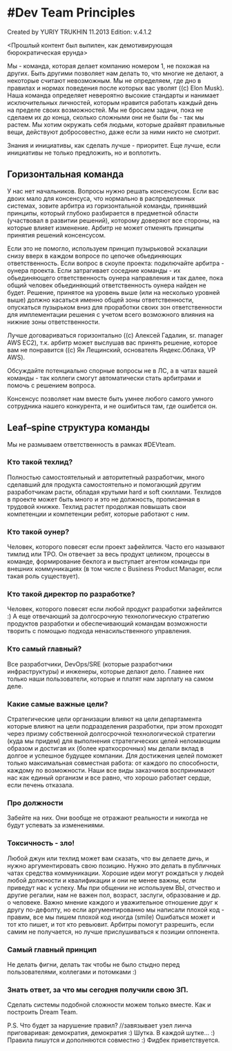 # #Dev Team Principles

Created by YURIY TRUKHIN 11.2013
Edition: v.4.1.2

<Прошлый контент был выпилен, как демотивирующая бюрократическая ерунда>

Мы - команда, которая делает компанию номером 1, не похожая на других.
Быть другими позволяет нам делать то, что многие не делают, а некоторые считают невозможным. 
Мы не определяем, где дно в правилах и нормах поведения после которых вас уволят ((c) Elon Musk). Наша команда определяет невероятно высокие стандарты и нанимает исключительных личностей, которым нравится работать каждый день на пределе своих возможностей. Мы не бросаем задачи, пока не сделаем их до конца, сколько сложными они не были бы - так мы растем. Мы хотим окружать себя людьми, которые драйвят правильные вещи, действуют добросовестно, даже если за ними никто не смотрит.

Знания и инициативы, как сделать лучше - приоритет. Еще лучше, если инициативы не только предложить, но и воплотить.

## Горизонтальная команда
У нас нет начальников. Вопросы нужно решать консенсусом. 
Если вас двоих мало для консенсуса, что нормально в распределенных системах, зовите арбитра из горизонтальной команды, принявший принципы, который глубоко разбирается в предметной области (участвовал в развитии решений), которому доверяют все стороны, на которые влияет изменение. Арбитр не может отменять принципы принятия решений консенсусом.

Если это не помогло, используем принцип пузырьковой эскалации снизу вверх в каждом вопросе по цепочке обьединяющих ответственность.
Если вопрос в скоупе проекта: подключайте арбитра - оунера проекта. 
Если затрагивает соседние команды - их обьединяющего ответственность оунера направления и так далее, пока общий человек обьединяющий ответственность оунера найден не будет. Решение, принятое на уровень выше (или на несколько уровней выше) должно касаться именно общей зоны ответственности, опускаться пузырьком вниз для проработки своих зон ответственности для имплементации решения с учетом всего возможного влияния на нижние зоны ответственности. 

Лучше договариваться горизонтально ((c) Алексей Гадалин, sr. manager AWS EC2), т.к. арбитр может выслушав вас принять решение, которое вам не понравится ((c) Ян Лещинский, основатель Яндекс.Облака, VP AWS). 

Обсуждайте потенциально спорные вопросы не в ЛС, а в чатах вашей команды - так коллеги смогут автоматически стать арбитрами и помочь с решением вопроса. 

Консенсус позволяет нам вместе быть умнее любого самого умного сотрудника нашего конкурента, и не ошибиться там, где ошибется он.

## Leaf–spine структура команды
Мы не размываем ответственность в рамках #DEVteam. 

### Кто такой техлид? 
Полностью самостоятельный и авторитетный разработчик, много сделавший для продукта самостоятельно и помогающий другим разработчикам расти, обладая крутыми hard и soft скиллами. Техлидов в проекте может быть много и это не должность, прописанная в трудовой книжке. Техлид растет продолжая повышать свои компетенции и компетенции ребят, которые работают с ним.

### Кто такой оунер? 
Человек, которого повесят если проект зафейлится. Часто его называют тимлид или TPO. Он отвечает за весь продукт целиком, процессы в команде, формирование беклога и выступает агентом команды при внешних коммуникациях (в том числе с Business Product Manager, если такая роль существует). 

### Кто такой директор по разработке? 
Человек, которого повесят если любой продукт разработки зафейлится :) А еще отвечающий за долгосрочную технологическую стратегию продуктов разработки и обеспечивающий командам возможности творить с помощью подхода ненасильственного управления.

### Кто самый главный? 
Все разработчики, DevOps/SRE (которые разработчики инфраструктуры) и инженеры, которые делают дело.
Главнее них только наши пользователи, которые и платят нам зарплату на самом деле.

### Какие самые важные цели? 
Стратегические цели организации влияют на цели департамента которые влияют на цели подразделения разработки, при этом проходят через призму собственной долгосрочной технологической стратегии (куда мы придем) для выполнения стратегических целей неломающим образом и достигая их (более краткосрочных) мы делали вклад в долгое и успешное будущее компании. Для достижения целей поможет только максимальная совместная работа: от каждого по способности, каждому по возможности. Наши все виды заказчиков воспринимают нас как единый организм и все равно, что хорошо работает сердце, если печень отказала.

### Про должности
Забейте на них. Они вообще не отражают реальности и никогда не будут успевать за изменениями. 

### Токсичность - зло! 
Любой джун или техлид может вам сказать, что вы делаете дичь, и нужно аргументировать свою позицию. Нужно это делать в публичных чатах средства коммуникации. Хорошие идеи могут рождаться у людей любой должности и квалификации и они не менее важны, если приведут нас к успеху.
Мы при общении не используем ВЫ, отчество и другие регалии, нам не важен пол, возраст, заслуги, образование и др. о человеке. Важно мнение каждого и уважительное отношение друг к другу по-дефолту, но если аргументированно мы написали плохой код - правим, все мы пишем плохой код иногда (smile) Ошибаться может и тот кто пишет, и тот кто ревьювит. Арбитры помогут разрешить, если самим не получается, но лучше прислушиваться к позиции оппонента.

### Самый главный принцип 
Не делать фигни, делать так чтобы не было стыдно перед пользователями, коллегами и потомками :) 
### Знать ответ, за что мы сегодня получили свою ЗП. 
Сделать системы подобной сложности можем только вместе. Как и построить Dream Team.

P.S. Что будет за нарушение правил? //завязывает узел линча приговаривая: демократия, демократия :) Шутка. В каждой шутке... :)
Правила пишутся и дополняются совместно :) Фидбек приветствуется.
